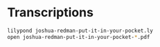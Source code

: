 # Transcriptions

```bash
lilypond joshua-redman-put-it-in-your-pocket.ly
open joshua-redman-put-it-in-your-pocket-*.pdf
```
